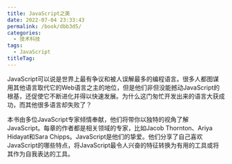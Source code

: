 ```yaml
---
title: JavaScript之美
date: 2022-07-04 23:33:43
permalink: /book/dbb3d5/
categories:
  - 技术科技
tags:
  - JavaScript
titleTag: 
---
```


JavaScript可以说是世界上最有争议和被人误解最多的编程语言。很多人都图谋用其他语言取代它的Web语言之主的地位，但是他们非但没能撼动JavaScript的根基，还促使它不断进化并得以快速发展。为什么这门匆忙开发出来的语言大获成功，而其他很多语言却失败了？

本书由多位JavaScript专家倾情奉献，他们将带你以独特的视角了解JavaScript。每章的作者都是相关领域的专家，比如Jacob Thornton、Ariya Hidayat和Sara Chipps。JavaScript是他们的挚爱。他们分享了自己喜欢JavaScript的哪些特点，将JavaScript最令人兴奋的特征转换为有用的工具或将其作为自我表达的工具。

<!-- more -->

<BookShelf
album="https://cdn.staticaly.com/gh/jonsam-ng/image-hosting@master/oxygen-space/image.2sl12yx4yf80.webp"
:pages="163"
link="https://www.aliyundrive.com/s/YYDnrmj8ACa"
douban="https://book.douban.com/subject/28524769/"
author="Anton Kovalyov"
publisher="中国电力出版社"
intro="本书由多位JavaScript专家倾情奉献，他们将带你以独特的视角了解JavaScript。"
lang="中文"
/>
